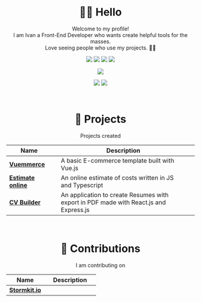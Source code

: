 <div align="center">

# 👋🏻 Hello

Welcome to my profile!<br>
I am Ivan a Front-End Developer who wants create helpful tools for the masses.<br>
Love seeing people who use my projects. 💪🏻

[![](https://img.shields.io/badge/HTML5-E34F26?style=for-the-badge&logo=html5&logoColor=white)]()
[![](https://img.shields.io/badge/CSS3-1572B6?style=for-the-badge&logo=css3&logoColor=white)]()
[![](https://img.shields.io/badge/JavaScript-F7DF1E?style=for-the-badge&logo=javascript&logoColor=black)]()
[![](https://img.shields.io/badge/React-20232A?style=for-the-badge&logo=react&logoColor=61DAFB)]()

[![](https://img.shields.io/badge/Visual_Studio_Code-0078D4?style=for-the-badge&logo=visual%20studio%20code&logoColor=white)]()

[![](https://img.shields.io/badge/-Twitter-informational?style=for-the-badge&logo=twitter&logoColor=white&color=00aced)](https://twitter.com/Ivalodev)
[![](https://img.shields.io/badge/-Linkedin-informational?style=for-the-badge&logo=linkedin&logoColor=white&color=2867B2)](https://www.linkedin.com/in/ivanlori/)

<br>

# 🚀 Projects

Projects created

| Name                                                                            |     | Description                                                                           |     |
| ------------------------------------------------------------------------------- | :-: | ------------------------------------------------------------------------------------- | --- |
| <a href="https://github.com/ivanlori/Vuemmerce"><b>Vuemmerce</b></a>            |     | A basic E-commerce template built with Vue.js                                         |     |
| <a href="https://github.com/ivanlori/EstimateOnline"><b>Estimate online</b></a> |     | An online estimate of costs written in JS and Typescript                              |     |
| <a href="https://github.com/ivanlori/CV-builder"><b>CV Builder</b></a>          |     | An application to create Resumes with export in PDF made with React.js and Express.js |

<br>

# 🤝 Contributions

I am contributing on

| Name                                                                            |     | Description |     |
| ------------------------------------------------------------------------------- | :-: | ----------- | --- |
| <a href="https://github.com/stormkit-io/app-stormkit-io"><b>Stormkit.io</b></a> |     |

</div>
